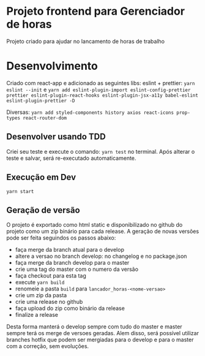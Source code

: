 # Projeto frontend para Gerenciador de horas
Projeto criado para ajudar no lancamento de horas de trabalho

# Desenvolvimento
Criado com react-app e adicionado as seguintes libs:
eslint + prettier:
`yarn eslint --init` e `yarn add eslint-plugin-import eslint-config-prettier prettier eslint-plugin-react-hooks eslint-plugin-jsx-a11y babel-eslint eslint-plugin-prettier -D`

Diversas:
`yarn add styled-components history axios react-icons prop-types react-router-dom`

## Desenvolver usando TDD
Criei seu teste e execute o comando: `yarn test` no terminal. Após alterar o teste e salvar, será re-executado automaticamente. 

## Execução em Dev
`yarn start`

## Geração de versão
O projeto é exportado como html static e disponibilizado no github do projeto como um zip binário para cada release. A geração de novas versões pode ser feita seguindos os passos abaixo:
* faça merge da branch atual para o develop
* altere a versao no branch develop: no changelog e no package.json
* faça merge da branch develop para o master
* crie uma tag do master com o numero da versão
* faça checkout para esta tag
* execute `yarn build`
* renomeie a pasta `build` para `lancador_horas-<nome-versao>`
* crie um zip da pasta
* crie uma release no github
* faça upload do zip como binário da release
* finalize a release

Desta forma manterá o develop sempre com tudo do master e master sempre terá os merge de versoes geradas. Alem disso, será possível utilizar branches hotfix que podem ser mergiadas para o develop e para o master com a correção, sem evoluções.